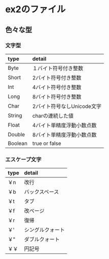 # ex2のファイル
## 色々な型  
### 文字型
|type |detail |
|:---------|:---------|  
| Byte | １バイト符号付き整数 |
| Short | 2バイト符号付き整数 |
| Int | 4バイト符号付き整数 |
| Long | 8バイト符号付き整数 |
| Char | 2バイト符号なしUnicode文字 |
| String | charの連続した値 |
| Float | 4バイト単精度浮動小数点数 |
| Double | 8バイト単精度浮動小数点数 |
| Boolean | true or false |

### エスケープ文字  

|type |detail |
|:---------|:---------|
| ￥n | 改行 |
| ￥b | バックスペース |
| ￥t | タブ |
| ￥f | 改ページ |
| ￥r | 復帰 |
| ￥' | シングルクォート |
| ￥" | ダブルクォート |
| ￥￥ | 円記号 |
